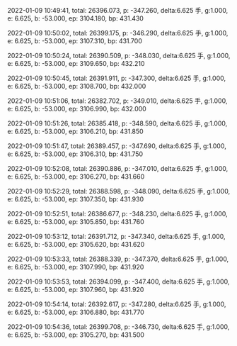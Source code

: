 2022-01-09 10:49:41, total: 26396.073, p: -347.260, delta:6.625 手, g:1.000, e: 6.625, b: -53.000, ep: 3104.180, bp: 431.430

2022-01-09 10:50:02, total: 26399.175, p: -346.290, delta:6.625 手, g:1.000, e: 6.625, b: -53.000, ep: 3107.310, bp: 431.700

2022-01-09 10:50:24, total: 26390.509, p: -348.030, delta:6.625 手, g:1.000, e: 6.625, b: -53.000, ep: 3109.650, bp: 432.210

2022-01-09 10:50:45, total: 26391.911, p: -347.300, delta:6.625 手, g:1.000, e: 6.625, b: -53.000, ep: 3108.700, bp: 432.000

2022-01-09 10:51:06, total: 26382.702, p: -349.010, delta:6.625 手, g:1.000, e: 6.625, b: -53.000, ep: 3106.990, bp: 432.000

2022-01-09 10:51:26, total: 26385.418, p: -348.590, delta:6.625 手, g:1.000, e: 6.625, b: -53.000, ep: 3106.210, bp: 431.850

2022-01-09 10:51:47, total: 26389.457, p: -347.690, delta:6.625 手, g:1.000, e: 6.625, b: -53.000, ep: 3106.310, bp: 431.750

2022-01-09 10:52:08, total: 26390.886, p: -347.010, delta:6.625 手, g:1.000, e: 6.625, b: -53.000, ep: 3106.270, bp: 431.660

2022-01-09 10:52:29, total: 26388.598, p: -348.090, delta:6.625 手, g:1.000, e: 6.625, b: -53.000, ep: 3107.350, bp: 431.930

2022-01-09 10:52:51, total: 26386.677, p: -348.230, delta:6.625 手, g:1.000, e: 6.625, b: -53.000, ep: 3105.850, bp: 431.760

2022-01-09 10:53:12, total: 26391.712, p: -347.340, delta:6.625 手, g:1.000, e: 6.625, b: -53.000, ep: 3105.620, bp: 431.620

2022-01-09 10:53:33, total: 26388.339, p: -347.370, delta:6.625 手, g:1.000, e: 6.625, b: -53.000, ep: 3107.990, bp: 431.920

2022-01-09 10:53:53, total: 26394.099, p: -347.400, delta:6.625 手, g:1.000, e: 6.625, b: -53.000, ep: 3107.960, bp: 431.920

2022-01-09 10:54:14, total: 26392.617, p: -347.280, delta:6.625 手, g:1.000, e: 6.625, b: -53.000, ep: 3106.880, bp: 431.770

2022-01-09 10:54:36, total: 26399.708, p: -346.730, delta:6.625 手, g:1.000, e: 6.625, b: -53.000, ep: 3105.270, bp: 431.500